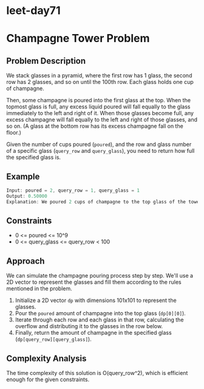 # leet-day71

# Champagne Tower Problem

## Problem Description

We stack glasses in a pyramid, where the first row has 1 glass, the second row has 2 glasses, and so on until the 100th row. Each glass holds one cup of champagne.

Then, some champagne is poured into the first glass at the top. When the topmost glass is full, any excess liquid poured will fall equally to the glass immediately to the left and right of it. When those glasses become full, any excess champagne will fall equally to the left and right of those glasses, and so on. (A glass at the bottom row has its excess champagne fall on the floor.)

Given the number of cups poured (`poured`), and the row and glass number of a specific glass (`query_row` and `query_glass`), you need to return how full the specified glass is.

## Example

```cpp
Input: poured = 2, query_row = 1, query_glass = 1
Output: 0.50000
Explanation: We poured 2 cups of champagne to the top glass of the tower (which is indexed as (0, 0)). There is one cup of excess liquid. The glass indexed as (1, 0) and the glass indexed as (1, 1) will share the excess liquid equally, and each will get half a cup of champagne.
```

## Constraints

- 0 <= poured <= 10^9
- 0 <= query_glass <= query_row < 100

## Approach

We can simulate the champagne pouring process step by step. We'll use a 2D vector to represent the glasses and fill them according to the rules mentioned in the problem.

1. Initialize a 2D vector `dp` with dimensions 101x101 to represent the glasses.
2. Pour the `poured` amount of champagne into the top glass (`dp[0][0]`).
3. Iterate through each row and each glass in that row, calculating the overflow and distributing it to the glasses in the row below.
4. Finally, return the amount of champagne in the specified glass (`dp[query_row][query_glass]`).

## Complexity Analysis

The time complexity of this solution is O(query_row^2), which is efficient enough for the given constraints.

